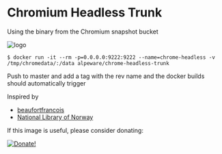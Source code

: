 # Chromium Headless Trunk

Using the binary from the Chromium snapshot bucket

![logo](https://lh4.googleusercontent.com/nOnP0piSjn9Wq3d821zhgtJbiL77VYLShSZdACIjTU86yydgurOchQFhpDIJhFouc4O0Pjc5QN4z-FvAgxaEvTdUsvEgADtFv_gkd4dNXsaLyynG3mzDtg2O51OB7YfbtDW49GFP "Logo")

```
$ docker run -it --rm -p=0.0.0.0:9222:9222 --name=chrome-headless -v /tmp/chromedata/:/data alpeware/chrome-headless-trunk
```

Push to master and add a tag with the rev name and the docker builds should automatically trigger

Inspired by
- [beaufortfrancois](https://github.com/beaufortfrancois/download-chromium)
- [National Library of Norway](https://github.com/nlnwa/docker-chrome-headless)

If this image is useful, please consider donating:

[![Donate!](https://donate.alpeware.com/static/donate.png?foo)](https://donate.alpeware.com/)
